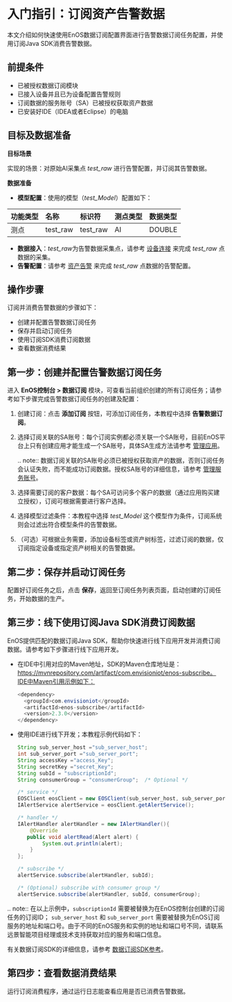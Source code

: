 # 入门指引：订阅资产告警数据
本文介绍如何快速使用EnOS数据订阅配置界面进行告警数据订阅任务配置，并使用订阅Java SDK消费告警数据。

## 前提条件

- 已被授权数据订阅模块
- 已接入设备并且已为设备配置告警规则
- 订阅数据的服务账号（SA）已被授权获取资产数据
- 已安装好IDE（IDEA或者Eclipse）的电脑

## 目标及数据准备

**目标场景**

实现的场景：对原始AI采集点 *test_raw* 进行告警配置，并订阅其告警数据。

**数据准备**

- **模型配置**：使用的模型（*test_Model*）配置如下：

| 功能类型 | 名称     | 标识符   | 测点类型 | 数据类型 |
|:---------|:---------|:---------|:---------|:---------|
| 测点     | test_raw | test_raw | AI       | DOUBLE   |

- **数据接入**：*test_raw*为告警数据采集点，请参考 [设备连接](/docs/device-connection/zh_CN/2.0.9/quickstart/gettingstarted_device_connection.html) 来完成 *test_raw* 点数据的采集。
- **告警配置**：请参考 [资产告警](/docs/device-connection/zh_CN/2.0.9/howto/alert/alert_overview.html) 来完成 *test_raw* 点数据的告警配置。


## 操作步骤

订阅并消费告警数据的步骤如下：
- 创建并配置告警数据订阅任务
- 保存并启动订阅任务
- 使用订阅SDK消费订阅数据
- 查看数据消费结果

## 第一步：创建并配置告警数据订阅任务

进入 **EnOS控制台 > 数据订阅** 模块，可查看当前组织创建的所有订阅任务；请参考如下步骤完成告警数据订阅任务的创建及配置：

1. 创建订阅：点击 **添加订阅** 按钮，可添加订阅任务，本教程中选择 **告警数据订阅**。

2. 选择订阅关联的SA账号：每个订阅实例都必须关联一个SA账号，目前EnOS平台上只有创建应用才能生成一个SA账号，具体SA生成方法请参考 [管理应用](/docs/app-development/zh_CN/2.0.9/app_management/managing_apps.html)。

   .. note:: 数据订阅关联的SA账号必须已被授权获取资产的数据，否则订阅任务会认证失败，而不能成功订阅数据。授权SA账号的详细信息，请参考 [管理服务账号](/docs/enos/zh_CN/2.0.9/iam/howto/service_account/managing_service_account.html)。

3. 选择需要订阅的客户数据：每个SA可访问多个客户的数据（通过应用购买建立授权），订阅可根据需要进行客户选择。

4. 选择模型过滤条件：本教程中选择 *test_Model* 这个模型作为条件，订阅系统则会过滤出符合模型条件的告警数据。

5. （可选）可根据业务需要，添加设备标签或资产树标签，过滤订阅的数据，仅订阅指定设备或指定资产树相关的告警数据。



## 第二步：保存并启动订阅任务

配置好订阅任务之后，点击 **保存**，返回至订阅任务列表页面，启动创建的订阅任务，开始数据的生产。



## 第三步：线下使用订阅Java SDK消费订阅数据

EnOS提供匹配的数据订阅Java SDK，帮助你快速进行线下应用开发并消费订阅数据。请参考如下步骤进行线下应用开发。
- 在IDE中引用对应的Maven地址，SDK的Maven仓库地址是：https://mvnrepository.com/artifact/com.envisioniot/enos-subscribe。IDE中Maven引用示例如下：

  ```java
  <dependency>
    <groupId>com.envisioniot</groupId>
    <artifactId>enos-subscribe</artifactId>
    <version>2.3.0</version>
  </dependency>
  ```

- 使用IDE进行线下开发；本教程示例代码如下：

  ```java
  String sub_server_host ="sub_server_host";
  int sub_server_port ="sub_server_port";
  String accessKey ="access_Key";
  String secretKey ="secret_Key";
  String subId = "subscriptionId";
  String consumerGroup = "consumerGroup";  /* Optional */
  
  /* service */
  EOSClient eosClient = new EOSClient(sub_server_host, sub_server_port, accessKey, secretKey);
  IAlertService alertService = eosClient.getAlertService();
  
  /* handler */
  IAlertHandler alertHandler = new IAlertHandler(){
      @Override
     public void alertRead(Alert alert) {
          System.out.println(alert);
      }
  };
  
  /* subscribe */
  alertService.subscribe(alertHandler, subId);
  
  /* (Optional) subscribe with consumer group */
  alertService.subscribe(alertHandler, subId, consumerGroup);
  ```

.. note:: 在以上示例中，`subscriptionId` 需要被替换为在EnOS控制台创建的订阅任务的订阅ID； `sub_server_host` 和 `sub_server_port` 需要被替换为EnOS订阅服务的地址和端口号。由于不同的EnOS服务和实例的地址和端口号不同，请联系远景智能项目经理或技术支持获取对应的服务和端口信息。

有关数据订阅SDK的详细信息，请参考 [数据订阅SDK参考](../reference/data_subscription_sdk)。

## 第四步：查看数据消费结果

运行订阅消费程序，通过运行日志能查看应用是否已消费告警数据。
